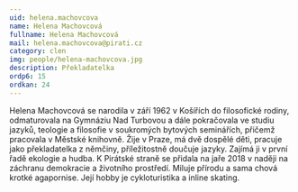 ```yaml
---
uid: helena.machovcova
name: Helena Machovcová
fullname: Helena Machovcová
mail: helena.machovcova@pirati.cz
category: clen
img: people/helena-machovcova.jpg
description: Překladatelka
ordp6: 15
ordkan: 24
---
```

Helena Machovcová se narodila v září 1962 v Košířích do filosofické rodiny, odmaturovala na Gymnáziu Nad Turbovou a dále pokračovala ve studiu jazyků, teologie a filosofie v soukromých bytových seminářích, přičemž pracovala v Městské knihovně. Žije v Praze, má dvě dospělé děti, pracuje jako překladatelka z němčiny, příležitostně doučuje jazyky. Zajímá ji v první řadě ekologie a hudba. K Pirátské straně se přidala na jaře 2018 v naději na záchranu demokracie a životního prostředí. Miluje přírodu a sama chová krotké agapornise. Její hobby je cykloturistika a inline skating.



